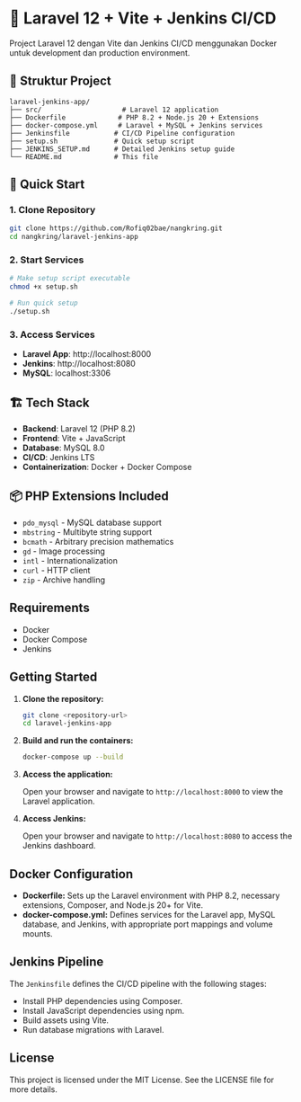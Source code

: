 # 🚀 Laravel 12 + Vite + Jenkins CI/CD

Project Laravel 12 dengan Vite dan Jenkins CI/CD menggunakan Docker untuk development dan production environment.

## 📁 Struktur Project

```
laravel-jenkins-app/
├── src/                    # Laravel 12 application
├── Dockerfile             # PHP 8.2 + Node.js 20 + Extensions
├── docker-compose.yml     # Laravel + MySQL + Jenkins services
├── Jenkinsfile           # CI/CD Pipeline configuration
├── setup.sh              # Quick setup script
├── JENKINS_SETUP.md      # Detailed Jenkins setup guide
└── README.md             # This file
```

## 🔧 Quick Start

### 1. Clone Repository
```bash
git clone https://github.com/Rofiq02bae/nangkring.git
cd nangkring/laravel-jenkins-app
```

### 2. Start Services
```bash
# Make setup script executable
chmod +x setup.sh

# Run quick setup
./setup.sh
```

### 3. Access Services
- **Laravel App**: http://localhost:8000
- **Jenkins**: http://localhost:8080
- **MySQL**: localhost:3306

## 🏗️ Tech Stack

- **Backend**: Laravel 12 (PHP 8.2)
- **Frontend**: Vite + JavaScript
- **Database**: MySQL 8.0
- **CI/CD**: Jenkins LTS
- **Containerization**: Docker + Docker Compose

## 📦 PHP Extensions Included

- `pdo_mysql` - MySQL database support
- `mbstring` - Multibyte string support
- `bcmath` - Arbitrary precision mathematics
- `gd` - Image processing
- `intl` - Internationalization
- `curl` - HTTP client
- `zip` - Archive handling

## Requirements

- Docker
- Docker Compose
- Jenkins

## Getting Started

1. **Clone the repository:**

   ```bash
   git clone <repository-url>
   cd laravel-jenkins-app
   ```

2. **Build and run the containers:**

   ```bash
   docker-compose up --build
   ```

3. **Access the application:**

   Open your browser and navigate to `http://localhost:8000` to view the Laravel application.

4. **Access Jenkins:**

   Open your browser and navigate to `http://localhost:8080` to access the Jenkins dashboard.

## Docker Configuration

- **Dockerfile:** Sets up the Laravel environment with PHP 8.2, necessary extensions, Composer, and Node.js 20+ for Vite.
- **docker-compose.yml:** Defines services for the Laravel app, MySQL database, and Jenkins, with appropriate port mappings and volume mounts.

## Jenkins Pipeline

The `Jenkinsfile` defines the CI/CD pipeline with the following stages:

- Install PHP dependencies using Composer.
- Install JavaScript dependencies using npm.
- Build assets using Vite.
- Run database migrations with Laravel.

## License

This project is licensed under the MIT License. See the LICENSE file for more details.